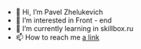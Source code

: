 - 👋 Hi, I’m Pavel Zhelukevich
- 👀 I’m interested in Front - end
- 🌱 I’m currently learning in skillbox.ru
- 📫 How to reach me [a link](https://github.com/user/repo/blob/branch/other_file.md)
